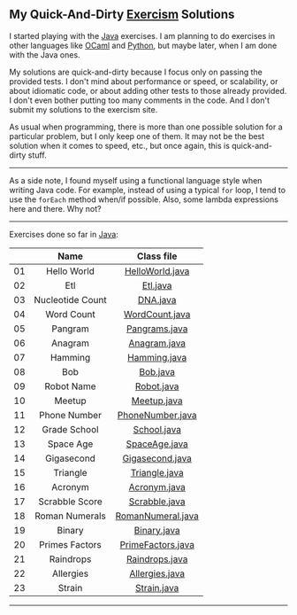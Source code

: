 My Quick-And-Dirty [Exercism](http://exercism.io) Solutions
-----------------------------------------------------------

I started playing with the [Java](http://exercism.io/languages/java) exercises. I am planning to do exercises in other languages like [OCaml](http://exercism.io/languages/ocaml) and [Python](http://exercism.io/languages/python), but maybe later, when I am done with the Java ones.

My solutions are quick-and-dirty because I focus only on passing the provided tests. I don't mind about performance or speed, or scalability, or about idiomatic code, or about adding other tests to those already provided. I don't even bother putting too many comments in the code. And I don't submit my solutions to the exercism site.

As usual when programming, there is more than one possible solution for a particular problem, but I only keep one of them. It may not be the best solution when it comes to speed, etc., but once again, this is quick-and-dirty stuff.

---

As a side note, I found myself using a functional language style when writing Java code. For example, instead of using a typical `for` loop, I tend to use the `forEach` method when/if possible. Also, some lambda expressions here and there. Why not?

---

Exercises done so far in [Java](./java):

| | Name | Class file
:--:|:----:|:--------:|
01 | Hello World      | [HelloWorld.java](./java/hello-world/src/main/java/HelloWorld.java)
02 | Etl              | [Etl.java](./java/etl/src/main/java/Etl.java)
03 | Nucleotide Count | [DNA.java](./java/nucleotide-count/src/main/java/DNA.java)
04 | Word Count       | [WordCount.java](./java/word-count/src/main/java/WordCount.java)
05 | Pangram          | [Pangrams.java](./java/pangram/src/main/java/Pangrams.java)
06 | Anagram          | [Anagram.java](./java/anagram/src/main/java/Anagram.java)
07 | Hamming          | [Hamming.java](./java/hamming/src/main/java/Hamming.java)
08 | Bob              | [Bob.java](./java/bob/src/main/java/Bob.java)
09 | Robot Name       | [Robot.java](./java/robot-name/src/main/java/Robot.java)
10 | Meetup           | [Meetup.java](./java/meetup/src/main/java/Meetup.java)
11 | Phone Number     | [PhoneNumber.java](./java/phone-number/src/main/java/PhoneNumber.java)
12 | Grade School     | [School.java](./java/grade-school/src/main/java/School.java)
13 | Space Age        | [SpaceAge.java](./java/space-age/src/main/java/SpaceAge.java)
14 | Gigasecond       | [Gigasecond.java](./java/gigasecond/src/main/java/Gigasecond.java)
15 | Triangle         | [Triangle.java](./java/triangle/src/main/java/Triangle.java)
16 | Acronym          | [Acronym.java](./java/acronym/src/main/java/Acronym.java)
17 | Scrabble Score   | [Scrabble.java](./java/scrabble-score/src/main/java/Scrabble.java)
18 | Roman Numerals   | [RomanNumeral.java](./java/roman-numerals/src/main/java/RomanNumeral.java)
19 | Binary           | [Binary.java](./java/binary/src/main/java/Binary.java)
20 | Primes Factors   | [PrimeFactors.java](./java/prime-factors/src/main/java/PrimeFactors.java)
21 | Raindrops        | [Raindrops.java](./java/raindrops/src/main/java/Raindrops.java)
22 | Allergies        | [Allergies.java](./java/allergies/src/main/java/Allergies.java)
23 | Strain           | [Strain.java](./java/strain/src/main/java/Strain.java)

---

